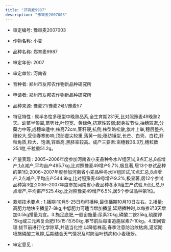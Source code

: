 ```yaml
---
title: "郑育麦9987"
description: "豫审麦2007003"
---
```

* 审定编号:  豫审麦2007003

*  作物名称:  小麦

*  品种名称:  郑育麦9987

*  审定年份:  2007

*  审定单位:  河南省

* 育种者:  郑州市友邦农作物新品种研究所

*  申请者:  郑州市友邦农作物新品种研究所

*  品种来源:  豫麦21/豫麦2号//豫麦57

*  特征特性 : 
属半冬性多穗型中晚熟品系,全生育期231天,比对照豫麦49晚熟2天。幼苗半匍匐,苗势壮,叶短宽、黄绿色,抗寒性较弱;起身拔节快,抽穗较迟,分蘖力中等,成穗率适中;株高72cm,茎秆硬,抗倒;株型略松散,旗叶上举,穗层整齐,穗较大,受倒春寒影响,顶部虚尖较重,落黄一般;穗纺锤型,长芒、白壳、白粒,籽粒角质,粒大、饱满,容重高,黑胚率较高。成产三要素:亩穗数36.3万,穗粒数35.1粒,千粒重51.2g。
 
*  产量表现 : 
2005~2006年度参加河南省小麦品种冬水Ⅳ组区试,9点汇总,8点增产,1点减产,平均亩产495.7kg,比对照豫麦49增产5.7%,极显著,居13个参试品种的第1位;2006~2007年度参加河南省小麦品种冬水Ⅳ组区试,10点汇总,8点增产,2点减产,平均亩产544.9kg,比对照豫麦49号增产9.2%,极显著,居12个参试品种第3位;2006~2007年度参加河南省小麦品种冬水Ⅱ组生产试验,9点汇总,9点增产,平均亩产525.4kg,比对照豫麦49增产6.5%,居5个参试品种第1位。

*  栽培技术要点 : 
1.播期:10月5-25日均可播种,最佳播期10月10日左右。2.播量:高肥力地块亩播量7-8kg,中低肥力可适当增加播量,延期播种时,以每推迟3天增加0.5kg播量为宜。3.施足底肥,一般亩施量:尿素20kg,磷酸二铵25kg,硫酸钾15kg或三元素复合肥(15:15:15)50kg,春节前后每亩追施尿素7-10kg。4.田间管理:拔节前进行化学除草,并适当化控,以降低株高;春季注意防治纹枯病,灌浆期喷施磷酸二氢钾,后期结合天气情况及时防治叶锈病和小麦穗蚜。

*  审定意见 : 

